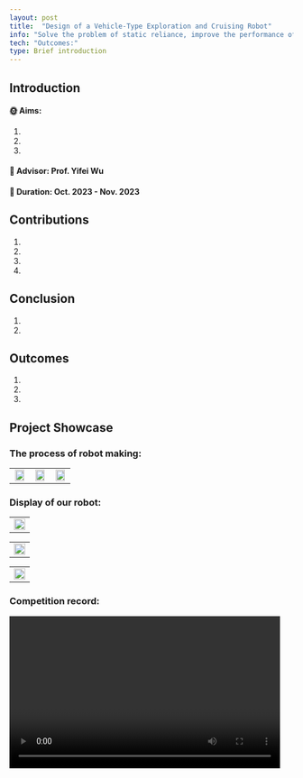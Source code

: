 ```yaml
---
layout: post
title:  "Design of a Vehicle-Type Exploration and Cruising Robot"
info: "Solve the problem of static reliance, improve the performance of visual SLAM system"
tech: "Outcomes:"
type: Brief introduction
---
```


## Introduction

#### &#127774; Aims: 

1. 
2. 
3. 

#### &#128221; Advisor: Prof. Yifei Wu 

#### &#128197; Duration: Oct. 2023 - Nov. 2023

## Contributions

1. 
2. 
3. 
4. 

## Conclusion

1. 
2. 

## Outcomes
 
1. 
2. 
3. 

## Project Showcase

### The process of robot making:

<table rules="none" align="center">
	<tr>
		<td>
			<center>
				<img src="https://effun.xyz/assets/img/20191020/微信图片_20240906151349.jpg" width="90%" />
				<br/>
				<font color="AAAAAA"></font>
			</center>
		</td>
		<td>
			<center>
				<img src="https://effun.xyz/assets/img/20191020/微信图片_20240906151348.jpg" width="90%" />
				<br/>
				<font color="AAAAAA"></font>
			</center>
		</td>
		<td>
			<center>
				<img src="https://effun.xyz/assets/img/20191020/微信图片_20240906151346.jpg" width="90%" />
				<br/>
				<font color="AAAAAA"></font>
			</center>
		</td>
	</tr>
</table>

### Display of our robot:

<table rules="none" align="center">
	<tr>
		<td>
			<center>
				<img src="https://effun.xyz/assets/img/20191020/微信图片_20240906151343.jpg" width="100%" />
				<br/>
				<font color="AAAAAA"></font>
			</center>
		</td>
	</tr>
</table>
<table rules="none" align="center">
	<tr>
		<td>
			<center>
				<img src="https://effun.xyz/assets/img/20191020/微信图片_20240906151342.jpg" width="100%" />
				<br/>
				<font color="AAAAAA"></font>
			</center>
		</td>
	</tr>
</table>

<table rules="none" align="center">
	<tr>
		<td>
			<center>
				<img src="https://effun.xyz/assets/img/20191020/微信图片_20240906151345.jpg" width="100%" />
				<br/>
				<font color="AAAAAA"></font>
			</center>
		</td>
	</tr>
</table>

### Competition record:

<video width="480" height="270" controls>
    
    <source src="https://effun.xyz/assets/img/20191020/1.mp4" type="video/mp4">

</video>